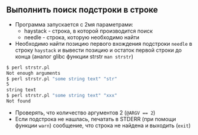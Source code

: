 ## Выполнить поиск подстроки в строке


* Программа запускается с 2мя параметрами:
    - haystack - строка, в которой производится поиск
    - needle - строка, которую необходимо найти
* Необходимо найти позицию первого вхождения подстроки `needle` в строку `haystack` и вывести позицию и остаток первой строки до конца (аналог glibc функции strstr `man strstr`)

```sh
$ perl strstr.pl
Not enough arguments
$ perl strstr.pl "some string text" "str"
5
string text
$ perl strstr.pl "some string text" "xxx"
Not found
```

* Проверять, что количество аргументов 2 (`@ARGV == 2`)
* Если подстрока не нашлась, печатать в STDERR (при помощи функции `warn`) сообщение, что строка не найдена и выходить (`exit`)
